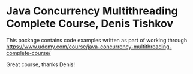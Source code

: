 # Java Concurrency Multithreading Complete Course, Denis Tishkov
This package contains code examples written as part of working through https://www.udemy.com/course/java-concurrency-multithreading-complete-course/

Great course, thanks Denis!